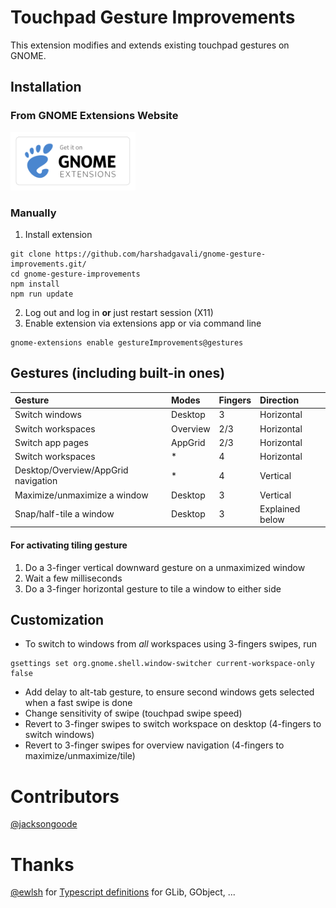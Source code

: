# Touchpad Gesture Improvements

This extension modifies and extends existing touchpad gestures on GNOME.

## Installation
### From GNOME Extensions Website
<a href="https://extensions.gnome.org/extension/4245/gesture-improvements/">
<img src="https://github.com/andyholmes/gnome-shell-extensions-badge/raw/master/get-it-on-ego.svg" alt="Get it on EGO" width="200" />
</a>

### Manually
1. Install extension
```
git clone https://github.com/harshadgavali/gnome-gesture-improvements.git/
cd gnome-gesture-improvements
npm install
npm run update
```
2. Log out and log in **or** just restart session (X11)
3. Enable extension via extensions app or via command line
```
gnome-extensions enable gestureImprovements@gestures
```

## Gestures (including built-in ones)
| Gesture                                     | Modes    | Fingers | Direction       |
| :------------------------------------------ | :------- | :------ | :-------------- |
| Switch windows                              | Desktop  | 3       | Horizontal      |
| Switch workspaces                           | Overview | 2/3     | Horizontal      |
| Switch app pages                            | AppGrid  | 2/3     | Horizontal      |
| Switch workspaces                           | *        | 4       | Horizontal      |
| Desktop/Overview/AppGrid navigation         | *        | 4       | Vertical        |
| Maximize/unmaximize a window                | Desktop  | 3       | Vertical        |
| Snap/half-tile a window                     | Desktop  | 3       | Explained below |


#### For activating tiling gesture
1. Do a 3-finger vertical downward gesture on a unmaximized window
2. Wait a few milliseconds
3. Do a 3-finger horizontal gesture to tile a window to either side


## Customization
* To switch to windows from *all* workspaces using 3-fingers swipes, run 
```
gsettings set org.gnome.shell.window-switcher current-workspace-only false
```

* Add delay to alt-tab gesture, to ensure second windows gets selected when a fast swipe is done
* Change sensitivity of swipe (touchpad swipe speed)
* Revert to 3-finger swipes to switch workspace on desktop (4-fingers to switch windows)
* Revert to 3-finger swipes for overview navigation (4-fingers to maximize/unmaximize/tile)

# Contributors
[@jacksongoode](https://github.com/jacksongoode)

# Thanks
[@ewlsh](https://gitlab.gnome.org/ewlsh) for [Typescript definitions](https://www.npmjs.com/package/@gi-types/glib) for GLib, GObject, ...